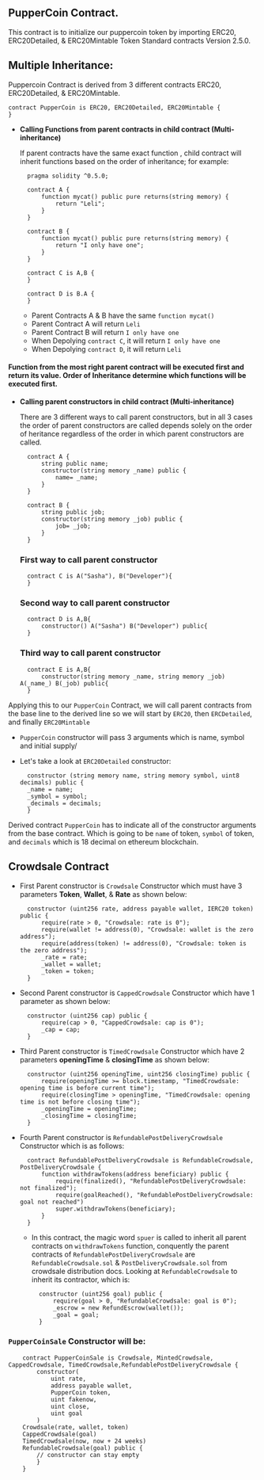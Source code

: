 ## PupperCoin Contract.

This contract is to initialize our puppercoin token by importing ERC20, ERC20Detailed, & ERC20Mintable Token Standard contracts Version 2.5.0. 


## Multiple Inheritance:

Puppercoin Contract is derived from 3 different contracts ERC20, ERC20Detailed, & ERC20Mintable.

    contract PupperCoin is ERC20, ERC20Detailed, ERC20Mintable {      
    }


    


* **Calling Functions from parent contracts in child contract (Multi-inheritance)**
  
  If parent contracts have the same exact function , child contract will inherit functions based on the order of inheritance; for example:
    
        pragma solidity ^0.5.0;

        contract A {
            function mycat() public pure returns(string memory) {
                return "Leli";
            }
        }

        contract B {
            function mycat() public pure returns(string memory) {
                return "I only have one";
            }
        }

        contract C is A,B {
        }

        contract D is B.A {
        }


    * Parent Contracts A & B have the same `function mycat()`
    * Parent Contract A will return `Leli`
    * Parent Contract B will return `I only have one`
    * When Depolying `contract C`, it will return `I only have one`
    * When Depolying `contract D`, it will return `Leli`

#### Function from the most right parent contract will be executed first and return its value. Order of Inheritance determine which functions will be executed first.



* **Calling parent constructors in child contract (Multi-inheritance)**
  
  There are 3 different ways to call parent constructors, but in all 3 cases the order of parent constructors are called depends solely on the order of heritance regardless of the order in which parent constructors are called.


        contract A {
            string public name;
            constructor(string memory _name) public {
                name= _name;
            }
        }
        
        contract B {
            string public job;
            constructor(string memory _job) public {
                job= _job;
            }
        }

    ### First way to call parent constructor

        contract C is A("Sasha"), B("Developer"){
        }

    ### Second way to call parent constructor

        contract D is A,B{
            constructor() A("Sasha") B("Developer") public{
        }

    ### Third way to call parent constructor

        contract E is A,B{
            constructor(string memory _name, string memory _job) A(_name_) B(_job) public{
        }

Applying this to our `PupperCoin` Contract, we will call parent contracts from the base line to the derived line so we will start by `ERC20`, then `ERCDetailed`, and finally `ERC20Mintable`

* `PupperCoin` constructor will pass 3 arguments which is name, symbol and initial supply/

* Let's take a look at `ERC20Detailed` constructor:

        constructor (string memory name, string memory symbol, uint8 decimals) public {
        _name = name;
        _symbol = symbol;
        _decimals = decimals;
        }

Derived contract  `PupperCoin` has to indicate all of the constructor arguments from the base contract. Which is going to be `name` of token, `symbol` of token, and `decimals` which is 18 decimal on ethereum blockchain.



## Crowdsale Contract

* First Parent constructor is `Crowdsale` Constructor which must have 3 parameters **Token**, **Wallet**, & **Rate** as shown below: 

        constructor (uint256 rate, address payable wallet, IERC20 token) public {
            require(rate > 0, "Crowdsale: rate is 0");
            require(wallet != address(0), "Crowdsale: wallet is the zero address");
            require(address(token) != address(0), "Crowdsale: token is the zero address");
            _rate = rate;
            _wallet = wallet;
            _token = token;
        }




* Second Parent constructor is `CappedCrowdsale` Constructor which have 1 parameter as shown below: 

        constructor (uint256 cap) public {
            require(cap > 0, "CappedCrowdsale: cap is 0");
            _cap = cap;
        }

* Third Parent constructor is `TimedCrowdsale` Constructor which have 2 parameters **openingTime** &  **closingTime** as shown below: 

        constructor (uint256 openingTime, uint256 closingTime) public {
            require(openingTime >= block.timestamp, "TimedCrowdsale: opening time is before current time");
            require(closingTime > openingTime, "TimedCrowdsale: opening time is not before closing time");
            _openingTime = openingTime;
            _closingTime = closingTime;
        }

* Fourth Parent constructor is `RefundablePostDeliveryCrowdsale` Constructor which is as follows:
  
        contract RefundablePostDeliveryCrowdsale is RefundableCrowdsale, PostDeliveryCrowdsale {
            function withdrawTokens(address beneficiary) public {
                require(finalized(), "RefundablePostDeliveryCrowdsale: not finalized");
                require(goalReached(), "RefundablePostDeliveryCrowdsale: goal not reached")
                super.withdrawTokens(beneficiary);
            }
        }

    * In this contract, the magic word `spuer` is called to inherit all parent contracts on `withdrawTokens` function, conquently the parent contracts of `RefundablePostDeliveryCrowdsale` are `RefundableCrowdsale.sol` & `PostDeliveryCrowdsale.sol` from crowdsale distribution docs. Looking at `RefundableCrowdsale` to inherit its contractor, which is:

            constructor (uint256 goal) public {
                require(goal > 0, "RefundableCrowdsale: goal is 0");
                _escrow = new RefundEscrow(wallet());
                _goal = goal;
            }


### `PupperCoinSale` Constructor will be:

        contract PupperCoinSale is Crowdsale, MintedCrowdsale, CappedCrowdsale, TimedCrowdsale,RefundablePostDeliveryCrowdsale {
            constructor(
                uint rate,
                address payable wallet, 
                PupperCoin token, 
                uint fakenow,
                uint close,
                uint goal
            )
        Crowdsale(rate, wallet, token)
        CappedCrowdsale(goal)
        TimedCrowdsale(now, now + 24 weeks)
        RefundableCrowdsale(goal) public {
            // constructor can stay empty
            }
        }








